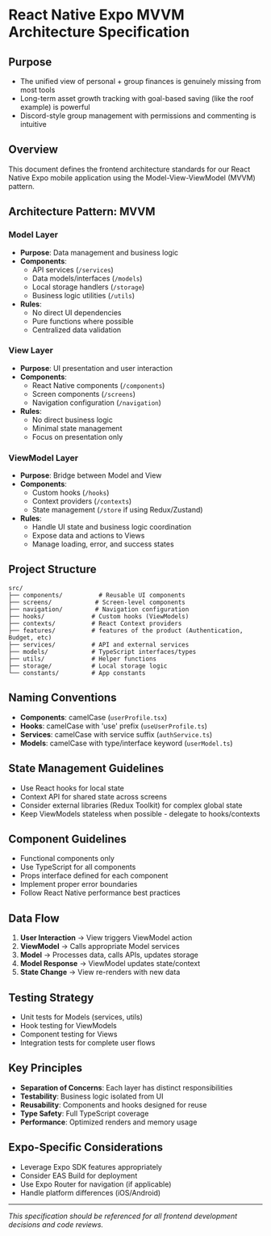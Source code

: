 # React Native Expo MVVM Architecture Specification

## Purpose
  * The unified view of personal + group finances is genuinely missing from most tools
  * Long-term asset growth tracking with goal-based saving (like the roof example) is powerful
  * Discord-style group management with permissions and commenting is intuitive

## Overview
This document defines the frontend architecture standards for our React Native Expo mobile application using the Model-View-ViewModel (MVVM) pattern.

## Architecture Pattern: MVVM

### Model Layer
- **Purpose**: Data management and business logic
- **Components**: 
  - API services (`/services`)
  - Data models/interfaces (`/models`)
  - Local storage handlers (`/storage`)
  - Business logic utilities (`/utils`)
- **Rules**: 
  - No direct UI dependencies
  - Pure functions where possible
  - Centralized data validation

### View Layer
- **Purpose**: UI presentation and user interaction
- **Components**:
  - React Native components (`/components`)
  - Screen components (`/screens`)
  - Navigation configuration (`/navigation`)
- **Rules**:
  - No direct business logic
  - Minimal state management
  - Focus on presentation only

### ViewModel Layer
- **Purpose**: Bridge between Model and View
- **Components**:
  - Custom hooks (`/hooks`)
  - Context providers (`/contexts`)
  - State management (`/store` if using Redux/Zustand)
- **Rules**:
  - Handle UI state and business logic coordination
  - Expose data and actions to Views
  - Manage loading, error, and success states

## Project Structure
```
src/
├── components/          # Reusable UI components
├── screens/            # Screen-level components
├── navigation/         # Navigation configuration
├── hooks/             # Custom hooks (ViewModels)
├── contexts/          # React Context providers
├── features/          # features of the product (Authentication, Budget, etc)
├── services/          # API and external services
├── models/            # TypeScript interfaces/types
├── utils/             # Helper functions
├── storage/           # Local storage logic
└── constants/         # App constants
```

## Naming Conventions
- **Components**: camelCase (`userProfile.tsx`)
- **Hooks**: camelCase with 'use' prefix (`useUserProfile.ts`)
- **Services**: camelCase with service suffix (`authService.ts`)
- **Models**: camelCase with type/interface keyword (`userModel.ts`)

## State Management Guidelines
- Use React hooks for local state
- Context API for shared state across screens
- Consider external libraries (Redux Toolkit) for complex global state
- Keep ViewModels stateless when possible - delegate to hooks/contexts

## Component Guidelines
- Functional components only
- Use TypeScript for all components
- Props interface defined for each component
- Implement proper error boundaries
- Follow React Native performance best practices

## Data Flow
1. **User Interaction** → View triggers ViewModel action
2. **ViewModel** → Calls appropriate Model services
3. **Model** → Processes data, calls APIs, updates storage
4. **Model Response** → ViewModel updates state/context
5. **State Change** → View re-renders with new data

## Testing Strategy
- Unit tests for Models (services, utils)
- Hook testing for ViewModels
- Component testing for Views
- Integration tests for complete user flows

## Key Principles
- **Separation of Concerns**: Each layer has distinct responsibilities
- **Testability**: Business logic isolated from UI
- **Reusability**: Components and hooks designed for reuse
- **Type Safety**: Full TypeScript coverage
- **Performance**: Optimized renders and memory usage

## Expo-Specific Considerations
- Leverage Expo SDK features appropriately
- Consider EAS Build for deployment
- Use Expo Router for navigation (if applicable)
- Handle platform differences (iOS/Android)

---
*This specification should be referenced for all frontend development decisions and code reviews.*